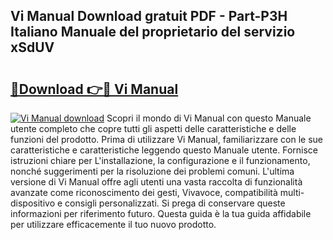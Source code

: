 ## Vi Manual Download gratuit PDF - Part-P3H Italiano Manuale del proprietario del servizio xSdUV

# <h2><a href="http://dffif1.blite.top/?on=Vi+Manual">🔗Download 👉🔴 Vi Manual</a></h2>

[![Vi Manual download](https://i.imgur.com/lujVjoI.png)](http://dffif1.blite.top/?on=Vi+Manual)
Scopri il mondo di Vi Manual con questo Manuale utente completo che copre tutti gli aspetti delle caratteristiche e delle funzioni del prodotto. Prima di utilizzare Vi Manual, familiarizzare con le sue caratteristiche e caratteristiche leggendo questo Manuale utente. Fornisce istruzioni chiare per L'installazione, la configurazione e il funzionamento, nonché suggerimenti per la risoluzione dei problemi comuni. L'ultima versione di Vi Manual offre agli utenti una vasta raccolta di funzionalità avanzate come riconoscimento dei gesti, Vivavoce, compatibilità multi-dispositivo e consigli personalizzati. Si prega di conservare queste informazioni per riferimento futuro. Questa guida è la tua guida affidabile per utilizzare efficacemente il tuo nuovo prodotto.
